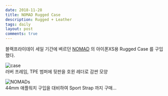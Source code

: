 ```yaml
---
date: 2018-11-28
title: NOMAD Rugged Case
description: Rugged + Leather
tags: daily
layout: post
comments: true
---
```

블랙프라이데이 세일 기간에 벼르던 [NOMAD](https://hellonomad.com/) 의 아이폰XS용 Rugged Case 를 구입했다.

![case](https://lh3.googleusercontent.com/AEoa%5C_g1pxHEsZROPp4BtzoNsI--3Hgz6zcdJcL3HxwF%5C_9q19DLBkZlJYxEcQqOc1L5%5C_gxagvV46hU9vQeu4sroAtl4b0hvuILaDbM0UejYASkH2WXPefNHkyPVSoCVg2wPy3YgyUjw=w2400)  
러버 프레임, TPE 범퍼에 뒷판을 호윈 레더로 감싼 모양  

![NOMADs](https://lh3.googleusercontent.com/fCyFiON17zFyd-aVYNocjzvGn-C7ONrfT_4vEM5wV7yEqhlx_tbzFnM1ZlYKKhYiSY18EVknVwXPFhcYQ6gmJid4daXZNqDKMxll2uQQRRkvIDWhWZtWX0-VKTnaX8ziQu-jBGg1gA=w2400)  
44mm 애플워치 구입을 대비하여 Sport Strap 까지 구매…
